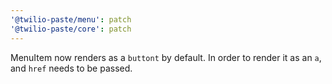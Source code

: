 ```yaml
---
'@twilio-paste/menu': patch
'@twilio-paste/core': patch
---
```


MenuItem now renders as a `buttont` by default. In order to render it as an `a`, and `href` needs to be passed.
